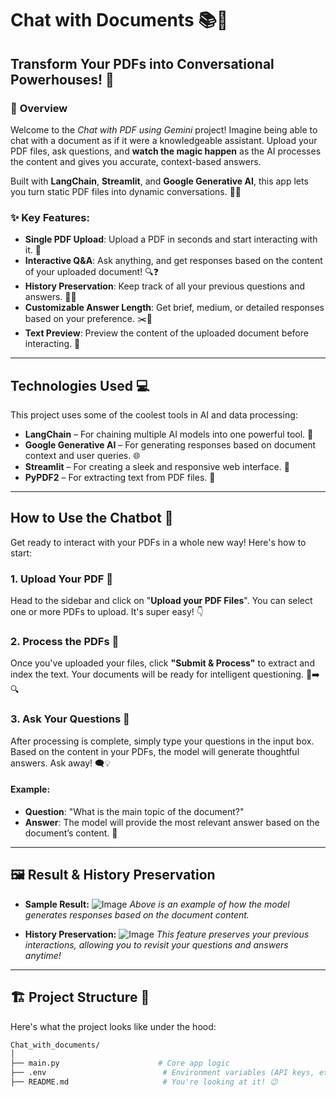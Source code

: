 # **Chat with Documents** 📚💬

## **Transform Your PDFs into Conversational Powerhouses!** 🌟

### 🚀 **Overview**
Welcome to the *Chat with PDF using Gemini* project! Imagine being able to chat with a document as if it were a knowledgeable assistant. Upload your PDF files, ask questions, and **watch the magic happen** as the AI processes the content and gives you accurate, context-based answers.

Built with **LangChain**, **Streamlit**, and **Google Generative AI**, this app lets you turn static PDF files into dynamic conversations. 🤖💬

### ✨ **Key Features:**
- **Single PDF Upload**: Upload a PDF in seconds and start interacting with it. 📄
- **Interactive Q&A**: Ask anything, and get responses based on the content of your uploaded document! 🔍❓
- **History Preservation**: Keep track of all your previous questions and answers. 🔄📝
- **Customizable Answer Length**: Get brief, medium, or detailed responses based on your preference. ✂️📄
- **Text Preview**: Preview the content of the uploaded document before interacting. 📑

---

## **Technologies Used** 💻 
This project uses some of the coolest tools in AI and data processing:
- **LangChain** – For chaining multiple AI models into one powerful tool. 🔗
- **Google Generative AI** – For generating responses based on document context and user queries. 🌐
- **Streamlit** – For creating a sleek and responsive web interface. 🎨
- **PyPDF2** – For extracting text from PDF files. 📄

---

## **How to Use the Chatbot** 💬

Get ready to interact with your PDFs in a whole new way! Here's how to start:

### 1. **Upload Your PDF** 📝
Head to the sidebar and click on "**Upload your PDF Files**". You can select one or more PDFs to upload. It's super easy! 👇

### 2. **Process the PDFs** 🔄
Once you've uploaded your files, click **"Submit & Process"** to extract and index the text. Your documents will be ready for intelligent questioning. 📂➡️🔍

### 3. **Ask Your Questions** 🤔
After processing is complete, simply type your questions in the input box. Based on the content in your PDFs, the model will generate thoughtful answers. Ask away! 🗨️💡

#### **Example:**
- **Question**: "What is the main topic of the document?"
- **Answer**: The model will provide the most relevant answer based on the document’s content. 🎯

---

## 🖼️ **Result & History Preservation**

- **Sample Result:**
  ![Image](https://github.com/user-attachments/assets/d1ab5363-87c9-49aa-a586-8feb29f0cb0f)
  *Above is an example of how the model generates responses based on the document content.*

- **History Preservation:**
  ![Image](https://github.com/user-attachments/assets/e64322f8-9423-4676-a670-404068ad33ad)
  *This feature preserves your previous interactions, allowing you to revisit your questions and answers anytime!*

---

## 🏗️ **Project Structure** 📂

Here's what the project looks like under the hood:

```bash
Chat_with_documents/
│
├── main.py                      # Core app logic
├── .env                          # Environment variables (API keys, etc.)
├── README.md                     # You're looking at it! 😉

